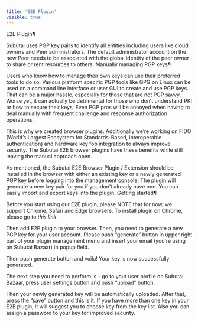 ```yaml
---
title: 'E2E Plugin'
visible: true
---
```


E2E Plugin¶

Subutai uses PGP key pairs to identify all entities including users like cloud owners and Peer administrators. The default administrator account on the new Peer needs to be associated with the global identity of the peer owner to share or rent resources to others.
Manually managing PGP keys¶

Users who know how to manage their own keys can use their preferred tools to do so. Various platform specific PGP tools like GPG on Linux can be used on a command line interface or user GUI to create and use PGP keys. That can be a major hassle, especially for those that are not PGP savvy. Worse yet, it can actually be detrimental for those who don’t understand PKI or how to secure their keys. Even PGP pros will be annoyed when having to deal manually with frequent challenge and response authorization operations.

This is why we created browser plugins. Additionally we’re working on FIDO (World’s Largest Ecosystem for Standards-Based, interoperable authentication) and hardware key fob integration to always improve security. The Subutai E2E browser plugins have these benefits while still leaving the manual approach open.

As mentioned, the Subutai E2E Browser Plugin / Extension should be installed in the browser with either an existing key or a newly generated PGP key before logging into the management console. The plugin will generate a new key pair for you if you don’t already have one. You can easily import and export keys into the plugin.
Getting started¶

Before you start using our E2E plugin, please NOTE that for now, we support Chrome, Safari and Edge browsers. To install plugin on Chrome, please go to *this link*.

Then add E2E plugin to your browser. Then, you need to generate a new PGP key for your user account. Please push “generate” button in upper right part of your plugin management menu and insert your email (you’re using on Subutai Bazaar) in popup field.

Then push generate button and voila! Your key is now successfully generated.

The next step you need to perform is - go to your user profile on Subutai Bazaar, press user settings button and push “upload” button.

Then your newly generated key will be automatically uploaded. After that, press the “save” button and this is it. If you have more than one key in your E2E plugin, it will suggest you to choose key from the key list. Also you can assign a password to your key for improved security.